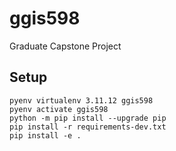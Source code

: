 # ggis598
Graduate Capstone Project

## Setup

```shell
pyenv virtualenv 3.11.12 ggis598
pyenv activate ggis598
python -m pip install --upgrade pip
pip install -r requirements-dev.txt
pip install -e .
```
